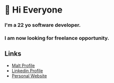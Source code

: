 # 👋 Hi Everyone 

### I'm a 22 yo software developer.
### I am now looking for freelance opportunity.

## Links
 - [Malt Profile](https://www.malt.fr/profile/delay)
 - [Linkedin Profile](www.linkedin.com/in/lpieri)
 - [Personal Website](http://www.louise.tech)
